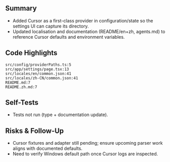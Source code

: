 ## Summary

- Added Cursor as a first-class provider in configuration/state so the settings UI can capture its directory.
- Updated localisation and documentation (README/en+zh, agents.md) to reference Cursor defaults and environment variables.

## Code Highlights

```text
src/config/providerPaths.ts:5
src/app/settings/page.tsx:13
src/locales/en/common.json:41
src/locales/zh-CN/common.json:41
README.md:7
README.zh.md:7
```

## Self-Tests

- Tests not run (type + documentation update).

## Risks & Follow-Up

- Cursor fixtures and adapter still pending; ensure upcoming parser work aligns with documented defaults.
- Need to verify Windows default path once Cursor logs are inspected.
